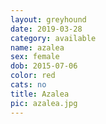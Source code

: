 ```yaml
---
layout: greyhound
date: 2019-03-28
category: available
name: azalea
sex: female
dob: 2015-07-06
color: red
cats: no
title: Azalea
pic: azalea.jpg
---
```


